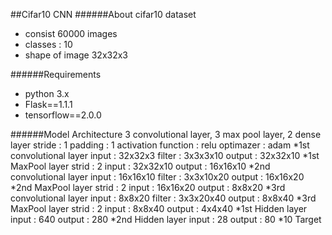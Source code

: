 ##Cifar10 CNN
######About cifar10 dataset
* consist 60000 images
* classes : 10
* shape of image 32x32x3

######Requirements
* python 3.x
* Flask==1.1.1
* tensorflow==2.0.0

######Model Architecture
3 convolutional layer, 3 max pool layer, 2 dense layer
stride : 1
padding : 1
activation function : relu
optimazer : adam
*1st convolutional layer
input : 32x32x3
filter : 3x3x3x10 
output : 32x32x10
*1st MaxPool layer
strid : 2
input : 32x32x10
output : 16x16x10
*2nd convolutional layer
input : 16x16x10
filter : 3x3x10x20 
output : 16x16x20
*2nd MaxPool layer
strid : 2
input : 16x16x20
output : 8x8x20
*3rd convolutional layer
input : 8x8x20
filter : 3x3x20x40 
output : 8x8x40
*3rd MaxPool layer
strid : 2
input : 8x8x40
output : 4x4x40
*1st Hidden layer
input : 640
output : 280
*2nd Hidden layer
input : 28
output : 80
*10 Target



